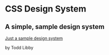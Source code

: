 # CSS Design System
## A simple, sample design system

[Just a sample design system](https://a-design-system.netlify.app/)

by Todd Libby
